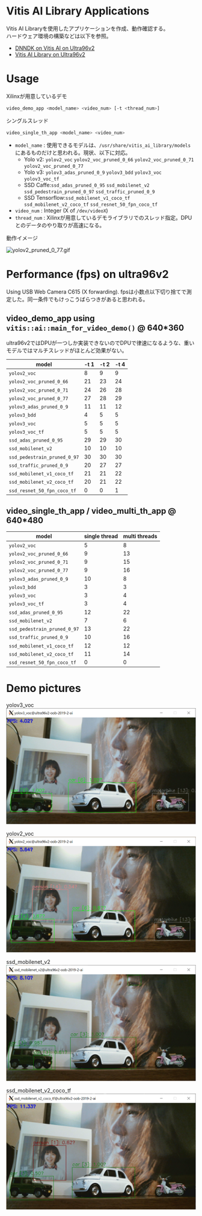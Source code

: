 # Vitis AI Library Applications

Vitis AI Libraryを使用したアプリケーションを作成、動作確認する。  
ハードウェア環境の構築などは以下を参照。

* [DNNDK on Vitis AI on Ultra96v2](https://qiita.com/nv-h/items/7525c9319087a3f51755)
* [Vitis AI Library on Ultra96v2](https://qiita.com/nv-h/items/8f3b05e4e47928718992)

# Usage

Xilinxが用意しているデモ

```sh
video_demo_app <model_name> <video_num> [-t <thread_num>]
```

シングルスレッド

```sh
video_single_th_app <model_name> <video_num>
```

* `model_name` : 使用できるモデルは、`/usr/share/vitis_ai_library/models`にあるものだけと思われる。現状、以下に対応。  
    + Yolo v2: `yolov2_voc` `yolov2_voc_pruned_0_66` `yolov2_voc_pruned_0_71` `yolov2_voc_pruned_0_77`
    + Yolo v3: `yolov3_adas_pruned_0_9` `yolov3_bdd` `yolov3_voc` `yolov3_voc_tf`
    + SSD Caffe:`ssd_adas_pruned_0_95` `ssd_mobilenet_v2` `ssd_pedestrain_pruned_0_97` `ssd_traffic_pruned_0_9`
    + SSD Tensorflow:`ssd_mobilenet_v1_coco_tf` `ssd_mobilenet_v2_coco_tf` `ssd_resnet_50_fpn_coco_tf`
* `video_num` : Integer (X of `/dev/videoX`)
* `thread_num` : Xilinxが用意しているデモライブラリでのスレッド指定。DPUとのデータのやり取りが高速になる。

動作イメージ

![yolov2_pruned_0_77.gif](images/yolov2_pruned_0_77_compressed.gif)


# Performance (fps) on ultra96v2

Using USB Web Camera C615 (X forwarding).
fpsは小数点以下切り捨てで測定した。同一条件でもけっこうばらつきがあると思われる。


## video_demo_app using `vitis::ai::main_for_video_demo()` @ 640*360

ultra96v2ではDPUが一つしか実装できないのでDPUで律速になるような、重いモデルではマルチスレッドがほとんど効果がない。

|            model             | -t 1 | -t 2 | -t 4 |
|------------------------------|------|------|------|
| `yolov2_voc`                 |    8 |    9 |    9 |
| `yolov2_voc_pruned_0_66`     |   21 |   23 |   24 |
| `yolov2_voc_pruned_0_71`     |   24 |   26 |   28 |
| `yolov2_voc_pruned_0_77`     |   27 |   28 |   29 |
| `yolov3_adas_pruned_0_9`     |   11 |   11 |   12 |
| `yolov3_bdd`                 |    4 |    5 |    5 |
| `yolov3_voc`                 |    5 |    5 |    5 |
| `yolov3_voc_tf`              |    5 |    5 |    5 |
| `ssd_adas_pruned_0_95`       |   29 |   29 |   30 |
| `ssd_mobilenet_v2`           |   10 |   10 |   10 |
| `ssd_pedestrain_pruned_0_97` |   30 |   30 |   30 |
| `ssd_traffic_pruned_0_9`     |   20 |   27 |   27 |
| `ssd_mobilenet_v1_coco_tf`   |   21 |   21 |   22 |
| `ssd_mobilenet_v2_coco_tf`   |   20 |   21 |   22 |
| `ssd_resnet_50_fpn_coco_tf`  |    0 |    0 |    1 |

## video_single_th_app / video_multi_th_app @ 640*480

|            model             | single thread | multi threads |
|------------------------------|---------------|---------------|
| `yolov2_voc`                 |             5 |             8 |
| `yolov2_voc_pruned_0_66`     |             9 |            13 |
| `yolov2_voc_pruned_0_71`     |             9 |            15 |
| `yolov2_voc_pruned_0_77`     |             9 |            16 |
| `yolov3_adas_pruned_0_9`     |            10 |             8 |
| `yolov3_bdd`                 |             3 |             3 |
| `yolov3_voc`                 |             3 |             4 |
| `yolov3_voc_tf`              |             3 |             4 |
| `ssd_adas_pruned_0_95`       |            12 |            22 |
| `ssd_mobilenet_v2`           |             7 |             6 |
| `ssd_pedestrain_pruned_0_97` |            13 |            22 |
| `ssd_traffic_pruned_0_9`     |            10 |            16 |
| `ssd_mobilenet_v1_coco_tf`   |            12 |            12 |
| `ssd_mobilenet_v2_coco_tf`   |            11 |            14 |
| `ssd_resnet_50_fpn_coco_tf`  |             0 |             0 |

# Demo pictures

yolov3_voc
![yolov3_voc.png](images/yolov3_voc.png)

yolov2_voc
![yolov2_voc.png](images/yolov2_voc.png)

ssd_mobilenet_v2
![ssd_mobilenet_v2.png](images/ssd_mobilenet_v2.png)

ssd_mobilenet_v2_coco_tf
![ssd_mobilenet_v2_coco_tf.png](images/ssd_mobilenet_v2_coco_tf.png)